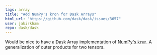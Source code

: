 ```yaml
---
tags: array
title: "Add NumPy's kron for Dask Arrays"
html_url: "https://github.com/dask/dask/issues/3657"
user: jakirkham
repo: dask/dask
---
```


Would be nice to have a Dask Array implementation of [NumPy's `kron`]( https://docs.scipy.org/doc/numpy-1.14.0/reference/generated/numpy.kron.html ). A generalization of outer products for two tensors.
